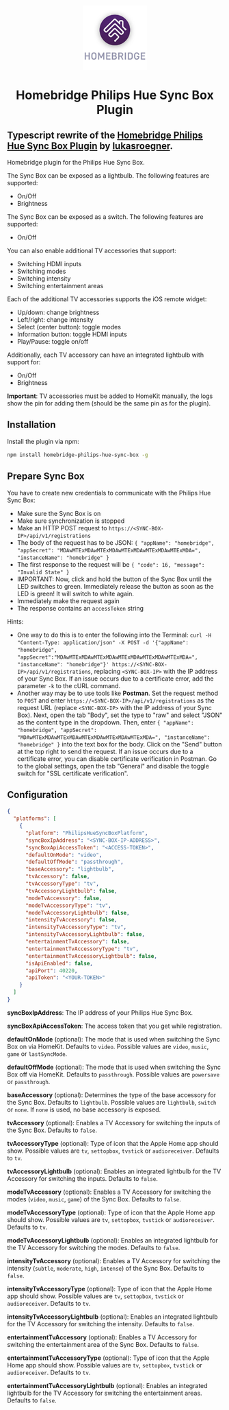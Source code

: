 <p align="center">

<img src="https://github.com/homebridge/branding/raw/latest/logos/homebridge-wordmark-logo-vertical.png" width="150">

</p>

<span align="center">

# Homebridge Philips Hue Sync Box Plugin

</span>

## Typescript rewrite of the [Homebridge Philips Hue Sync Box Plugin](https://github.com/lukasroegner/homebridge-philips-hue-sync-box) by [lukasroegner](https://github.com/lukasroegner).

Homebridge plugin for the Philips Hue Sync Box.

The Sync Box can be exposed as a lightbulb. The following features are supported:

- On/Off
- Brightness

The Sync Box can be exposed as a switch. The following features are supported:

- On/Off

You can also enable additional TV accessories that support:

- Switching HDMI inputs
- Switching modes
- Switching intensity
- Switching entertainment areas

Each of the additional TV accessories supports the iOS remote widget:

- Up/down: change brightness
- Left/right: change intensity
- Select (center button): toggle modes
- Information button: toggle HDMI inputs
- Play/Pause: toggle on/off

Additionally, each TV accessory can have an integrated lightbulb with support for:

- On/Off
- Brightness

**Important**: TV accessories must be added to HomeKit manually, the logs show the pin for adding them (should be the
same pin as for the plugin).

## Installation

Install the plugin via npm:

```bash
npm install homebridge-philips-hue-sync-box -g
```

## Prepare Sync Box

You have to create new credentials to communicate with the Philips Hue Sync Box:

- Make sure the Sync Box is on
- Make sure synchronization is stopped
- Make an HTTP POST request to `https://<SYNC-BOX-IP>/api/v1/registrations`
- The body of the request has to be JSON:
  `{ "appName": "homebridge", "appSecret": "MDAwMTExMDAwMTExMDAwMTExMDAwMTExMDAwMTExMDA=", "instanceName": "homebridge" }`
- The first response to the request will be `{ "code": 16, "message": "Invalid State" }`
- IMPORTANT: Now, click and hold the button of the Sync Box until the LED switches to green. Immediately release the
  button as soon as the LED is green! It will switch to white again.
- Immediately make the request again
- The response contains an `accessToken` string

Hints:

- One way to do this is to enter the following into the Terminal:
  `curl -H "Content-Type: application/json" -X POST -d '{"appName": "homebridge", "appSecret":"MDAwMTExMDAwMTExMDAwMTExMDAwMTExMDAwMTExMDA=", "instanceName": "homebridge"}' https://<SYNC-BOX-IP>/api/v1/registrations`,
  replacing `<SYNC-BOX-IP>` with the IP address of your Sync Box. If an issue occurs due to a certificate error, add the
  parameter `-k` to the cURL command.
- Another way may be to use tools like **Postman**. Set the request method to `POST` and enter
  `https://<SYNC-BOX-IP>/api/v1/registrations` as the request URL (replace `<SYNC-BOX-IP>` with the IP address of your
  Sync Box). Next, open the tab "Body", set the type to "raw" and select "JSON" as the content type in the dropdown.
  Then, enter
  `{ "appName": "homebridge", "appSecret": "MDAwMTExMDAwMTExMDAwMTExMDAwMTExMDAwMTExMDA=", "instanceName": "homebridge" }`
  into the text box for the body. Click on the "Send" button at the top right to send the request. If an issue occurs
  due to a certificate error, you can disable certificate verification in Postman. Go to the global settings, open the
  tab "General" and disable the toggle switch for "SSL certificate verification".

## Configuration

```json
{
  "platforms": [
    {
      "platform": "PhilipsHueSyncBoxPlatform",
      "syncBoxIpAddress": "<SYNC-BOX-IP-ADDRESS>",
      "syncBoxApiAccessToken": "<ACCESS-TOKEN>",
      "defaultOnMode": "video",
      "defaultOffMode": "passthrough",
      "baseAccessory": "lightbulb",
      "tvAccessory": false,
      "tvAccessoryType": "tv",
      "tvAccessoryLightbulb": false,
      "modeTvAccessory": false,
      "modeTvAccessoryType": "tv",
      "modeTvAccessoryLightbulb": false,
      "intensityTvAccessory": false,
      "intensityTvAccessoryType": "tv",
      "intensityTvAccessoryLightbulb": false,
      "entertainmentTvAccessory": false,
      "entertainmentTvAccessoryType": "tv",
      "entertainmentTvAccessoryLightbulb": false,
      "isApiEnabled": false,
      "apiPort": 40220,
      "apiToken": "<YOUR-TOKEN>"
    }
  ]
}
```

**syncBoxIpAddress**: The IP address of your Philips Hue Sync Box.

**syncBoxApiAccessToken**: The access token that you get while registration.

**defaultOnMode** (optional): The mode that is used when switching the Sync Box on via HomeKit. Defaults to `video`.
Possible values are `video`, `music`, `game` or `lastSyncMode`.

**defaultOffMode** (optional): The mode that is used when switching the Sync Box off via HomeKit. Defaults to
`passthrough`. Possible values are `powersave` or `passthrough`.

**baseAccessory** (optional): Determines the type of the base accessory for the Sync Box. Defaults to `lightbulb`.
Possible values are `lightbulb`, `switch` or `none`. If `none` is used, no base accessory is exposed.

**tvAccessory** (optional): Enables a TV Accessory for switching the inputs of the Sync Box. Defaults to `false`.

**tvAccessoryType** (optional): Type of icon that the Apple Home app should show. Possible values are `tv`, `settopbox`,
`tvstick` or `audioreceiver`. Defaults to `tv`.

**tvAccessoryLightbulb** (optional): Enables an integrated lightbulb for the TV Accessory for switching the inputs.
Defaults to `false`.

**modeTvAccessory** (optional): Enables a TV Accessory for switching the modes (`video`, `music`, `game`) of the Sync
Box. Defaults to `false`.

**modeTvAccessoryType** (optional): Type of icon that the Apple Home app should show. Possible values are `tv`,
`settopbox`, `tvstick` or `audioreceiver`. Defaults to `tv`.

**modeTvAccessoryLightbulb** (optional): Enables an integrated lightbulb for the TV Accessory for switching the modes.
Defaults to `false`.

**intensityTvAccessory** (optional): Enables a TV Accessory for switching the intensity (`subtle`, `moderate`, `high`,
`intense`) of the Sync Box. Defaults to `false`.

**intensityTvAccessoryType** (optional): Type of icon that the Apple Home app should show. Possible values are `tv`,
`settopbox`, `tvstick` or `audioreceiver`. Defaults to `tv`.

**intensityTvAccessoryLightbulb** (optional): Enables an integrated lightbulb for the TV Accessory for switching the
intensity. Defaults to `false`.

**entertainmentTvAccessory** (optional): Enables a TV Accessory for switching the entertainment area of the Sync Box.
Defaults to `false`.

**entertainmentTvAccessoryType** (optional): Type of icon that the Apple Home app should show. Possible values are `tv`,
`settopbox`, `tvstick` or `audioreceiver`. Defaults to `tv`.

**entertainmentTvAccessoryLightbulb** (optional): Enables an integrated lightbulb for the TV Accessory for switching the
entertainment areas. Defaults to `false`.
